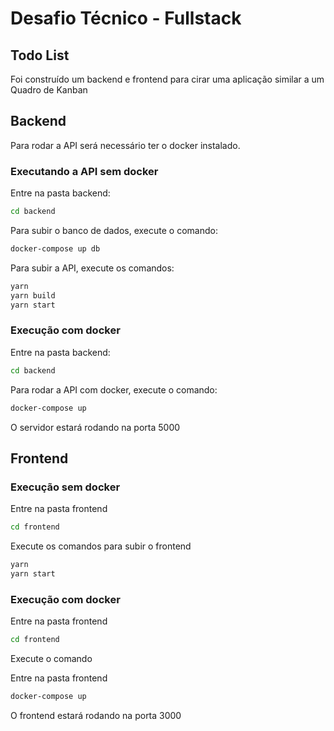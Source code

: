 # Desafio Técnico - Fullstack

## Todo List

Foi construído um backend e frontend para cirar uma aplicação similar a um Quadro de Kanban

## Backend

Para rodar a API será necessário ter o docker instalado.

### Executando a API sem docker

Entre na pasta backend:

```bash
cd backend
```

Para subir o banco de dados, execute o comando:

```bash
docker-compose up db
```

Para subir a API, execute os comandos:

```bash
yarn
yarn build
yarn start
```

### Execução com docker

Entre na pasta backend:

```bash
cd backend
```

Para rodar a API com docker, execute o comando:

```bash
docker-compose up
```

O servidor estará rodando na porta 5000

## Frontend

### Execução sem docker

Entre na pasta frontend

```bash
cd frontend
```

Execute os comandos para subir o frontend

```bash
yarn
yarn start
```

### Execução com docker

Entre na pasta frontend

```bash
cd frontend
```

Execute o comando

Entre na pasta frontend

```bash
docker-compose up
```

O frontend estará rodando na porta 3000

